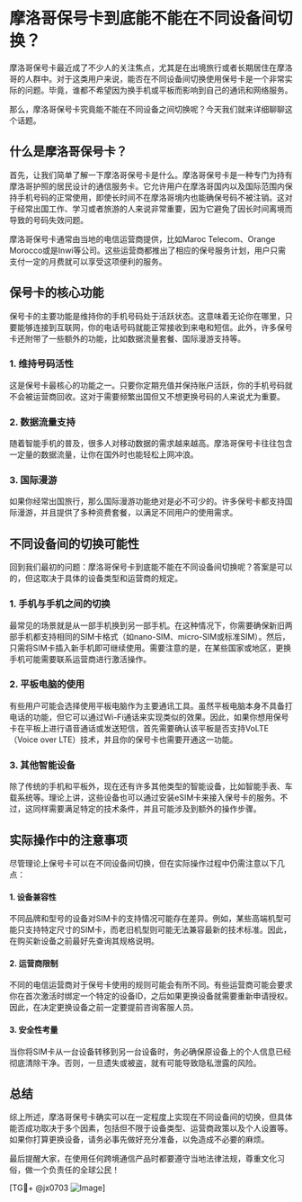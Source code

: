 # 摩洛哥保号卡到底能不能在不同设备间切换？

摩洛哥保号卡最近成了不少人的关注焦点，尤其是在出境旅行或者长期居住在摩洛哥的人群中。对于这类用户来说，能否在不同设备间切换使用保号卡是一个非常实际的问题。毕竟，谁都不希望因为换手机或平板而影响到自己的通讯和网络服务。

那么，摩洛哥保号卡究竟能不能在不同设备之间切换呢？今天我们就来详细聊聊这个话题。

## 什么是摩洛哥保号卡？

首先，让我们简单了解一下摩洛哥保号卡是什么。摩洛哥保号卡是一种专门为持有摩洛哥护照的居民设计的通信服务卡。它允许用户在摩洛哥国内以及国际范围内保持手机号码的正常使用，即使长时间不在摩洛哥境内也能确保号码不被注销。这对于经常出国工作、学习或者旅游的人来说非常重要，因为它避免了因长时间离境而导致的号码失效问题。

摩洛哥保号卡通常由当地的电信运营商提供，比如Maroc Telecom、Orange Morocco或是Inwi等公司。这些运营商都推出了相应的保号服务计划，用户只需支付一定的月费就可以享受这项便利的服务。

## 保号卡的核心功能

保号卡的主要功能是维持你的手机号码处于活跃状态。这意味着无论你在哪里，只要能够连接到互联网，你的电话号码就能正常接收到来电和短信。此外，许多保号卡还附带了一些额外的功能，比如数据流量套餐、国际漫游支持等。

### 1. 维持号码活性
这是保号卡最核心的功能之一。只要你定期充值并保持账户活跃，你的手机号码就不会被运营商回收。这对于需要频繁出国但又不想更换号码的人来说尤为重要。

### 2. 数据流量支持
随着智能手机的普及，很多人对移动数据的需求越来越高。摩洛哥保号卡往往包含一定量的数据流量，让你在国外时也能轻松上网冲浪。

### 3. 国际漫游
如果你经常出国旅行，那么国际漫游功能绝对是必不可少的。许多保号卡都支持国际漫游，并且提供了多种资费套餐，以满足不同用户的使用需求。

## 不同设备间的切换可能性

回到我们最初的问题：摩洛哥保号卡到底能不能在不同设备间切换呢？答案是可以的，但这取决于具体的设备类型和运营商的规定。

### 1. 手机与手机之间的切换
最常见的场景就是从一部手机换到另一部手机。在这种情况下，你需要确保新旧两部手机都支持相同的SIM卡格式（如nano-SIM、micro-SIM或标准SIM）。然后，只需将SIM卡插入新手机即可继续使用。需要注意的是，在某些国家或地区，更换手机可能需要联系运营商进行激活操作。

### 2. 平板电脑的使用
有些用户可能会选择使用平板电脑作为主要通讯工具。虽然平板电脑本身不具备打电话的功能，但它可以通过Wi-Fi通话来实现类似的效果。因此，如果你想用保号卡在平板上进行语音通话或发送短信，首先需要确认该平板是否支持VoLTE（Voice over LTE）技术，并且你的保号卡也需要开通这一功能。

### 3. 其他智能设备
除了传统的手机和平板外，现在还有许多其他类型的智能设备，比如智能手表、车载系统等。理论上讲，这些设备也可以通过安装eSIM卡来接入保号卡的服务。不过，这同样需要满足特定的技术条件，并且可能涉及到额外的操作步骤。

## 实际操作中的注意事项

尽管理论上保号卡可以在不同设备间切换，但在实际操作过程中仍需注意以下几点：

#### 1. 设备兼容性
不同品牌和型号的设备对SIM卡的支持情况可能存在差异。例如，某些高端机型可能只支持特定尺寸的SIM卡，而老旧机型则可能无法兼容最新的技术标准。因此，在购买新设备之前最好先查询其规格说明。

#### 2. 运营商限制
不同的电信运营商对于保号卡使用的规则可能会有所不同。有些运营商可能会要求你在首次激活时绑定一个特定的设备ID，之后如果更换设备就需要重新申请授权。因此，在决定更换设备之前一定要提前咨询客服人员。

#### 3. 安全性考量
当你将SIM卡从一台设备转移到另一台设备时，务必确保原设备上的个人信息已经彻底清除干净。否则，一旦遗失或被盗，就有可能导致隐私泄露的风险。

## 总结

综上所述，摩洛哥保号卡确实可以在一定程度上实现在不同设备间的切换，但具体能否成功取决于多个因素，包括但不限于设备类型、运营商政策以及个人设置等。如果你打算更换设备，请务必事先做好充分准备，以免造成不必要的麻烦。

最后提醒大家，在使用任何跨境通信产品时都要遵守当地法律法规，尊重文化习俗，做一个负责任的全球公民！

[TG💪+ @jx0703 ![Image](https://github.com/user-attachments/assets/dbca1d08-cadb-493c-b0ec-ad6f7a83f270)]